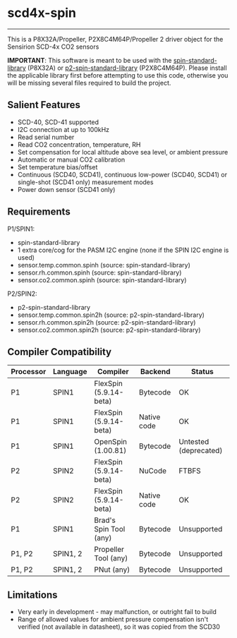 # scd4x-spin 
------------

This is a P8X32A/Propeller, P2X8C4M64P/Propeller 2 driver object for the Sensirion SCD-4x CO2 sensors

**IMPORTANT**: This software is meant to be used with the [spin-standard-library](https://github.com/avsa242/spin-standard-library) (P8X32A) or [p2-spin-standard-library](https://github.com/avsa242/p2-spin-standard-library) (P2X8C4M64P). Please install the applicable library first before attempting to use this code, otherwise you will be missing several files required to build the project.

## Salient Features

* SCD-40, SCD-41 supported
* I2C connection at up to 100kHz
* Read serial number
* Read CO2 concentration, temperature, RH
* Set compensation for local altitude above sea level, or ambient pressure
* Automatic or manual CO2 calibration
* Set temperature bias/offset
* Continuous (SCD40, SCD41), continuous low-power (SCD40, SCD41)
or single-shot (SCD41 only) measurement modes
* Power down sensor (SCD41 only)

## Requirements

P1/SPIN1:
* spin-standard-library
* 1 extra core/cog for the PASM I2C engine (none if the SPIN I2C engine is used)
* sensor.temp.common.spinh (source: spin-standard-library)
* sensor.rh.common.spinh (source: spin-standard-library)
* sensor.co2.common.spinh (source: spin-standard-library)

P2/SPIN2:
* p2-spin-standard-library
* sensor.temp.common.spin2h (source: p2-spin-standard-library)
* sensor.rh.common.spin2h (source: p2-spin-standard-library)
* sensor.co2.common.spin2h (source: p2-spin-standard-library)

## Compiler Compatibility

| Processor | Language | Compiler               | Backend     | Status                |
|-----------|----------|------------------------|-------------|-----------------------|
| P1	    | SPIN1    | FlexSpin (5.9.14-beta)	| Bytecode    | OK                    |
| P1	    | SPIN1    | FlexSpin (5.9.14-beta) | Native code | OK                    |
| P1        | SPIN1    | OpenSpin (1.00.81)     | Bytecode    | Untested (deprecated) |
| P2	    | SPIN2    | FlexSpin (5.9.14-beta) | NuCode      | FTBFS                 |
| P2        | SPIN2    | FlexSpin (5.9.14-beta) | Native code | OK                    |
| P1        | SPIN1    | Brad's Spin Tool (any) | Bytecode    | Unsupported           |
| P1, P2    | SPIN1, 2 | Propeller Tool (any)   | Bytecode    | Unsupported           |
| P1, P2    | SPIN1, 2 | PNut (any)             | Bytecode    | Unsupported           |

## Limitations

* Very early in development - may malfunction, or outright fail to build
* Range of allowed values for ambient pressure compensation isn't verified (not available in datasheet), so it was copied from the SCD30
